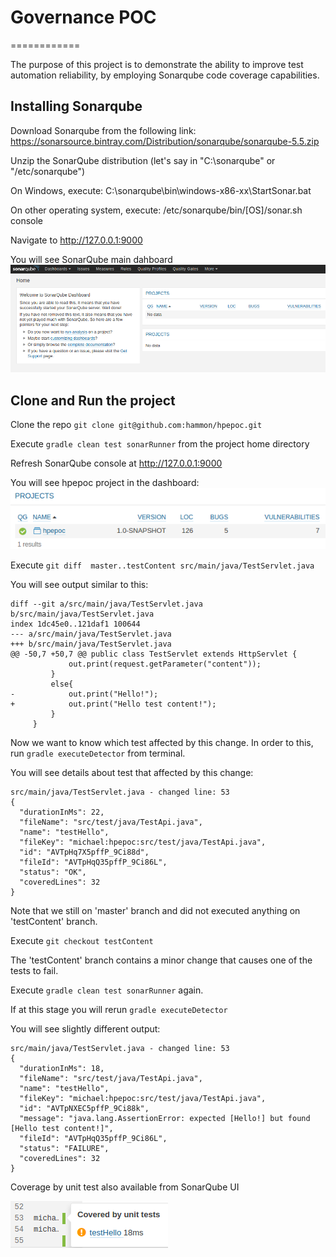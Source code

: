 # Governance POC
============

The purpose of this project is to demonstrate the ability to improve test automation reliability,
by employing Sonarqube code coverage capabilities.


Installing Sonarqube
--------------------

Download Sonarqube from the following link:
https://sonarsource.bintray.com/Distribution/sonarqube/sonarqube-5.5.zip

Unzip the SonarQube distribution (let's say in "C:\sonarqube" or "/etc/sonarqube")

On Windows, execute:
C:\sonarqube\bin\windows-x86-xx\StartSonar.bat

On other operating system, execute:
/etc/sonarqube/bin/[OS]/sonar.sh console

Navigate to <http://127.0.0.1:9000>

You will see SonarQube main dahboard
![SonarQube cosole](sq-empty.png)

Clone and Run the project
------------------------------

Clone the repo ```git clone git@github.com:hammon/hpepoc.git```

Execute ```gradle clean test sonarRunner``` from the project home directory

Refresh SonarQube console at <http://127.0.0.1:9000>

You will see hpepoc project in the dashboard:
![SonarQube projects](sq-projects.png)

Execute ```git diff  master..testContent src/main/java/TestServlet.java```

You will see output similar to this:

```
diff --git a/src/main/java/TestServlet.java b/src/main/java/TestServlet.java
index 1dc45e0..121daf1 100644
--- a/src/main/java/TestServlet.java
+++ b/src/main/java/TestServlet.java
@@ -50,7 +50,7 @@ public class TestServlet extends HttpServlet {
             out.print(request.getParameter("content"));
         }
         else{
-            out.print("Hello!");
+            out.print("Hello test content!");
         }
     }
```
Now we want to know which test affected by this change.
In order to this, run ```gradle executeDetector``` from terminal.

You will see details about test that affected by this change:
```
src/main/java/TestServlet.java - changed line: 53
{
  "durationInMs": 22,
  "fileName": "src/test/java/TestApi.java",
  "name": "testHello",
  "fileKey": "michael:hpepoc:src/test/java/TestApi.java",
  "id": "AVTpHq7X5pffP_9Ci88d",
  "fileId": "AVTpHqQ35pffP_9Ci86L",
  "status": "OK",
  "coveredLines": 32
}
```

Note that we still on 'master' branch and did not executed anything on 'testContent' branch.

Execute ```git checkout testContent```

The 'testContent' branch contains a minor change that causes one of the tests to fail.

Execute ```gradle clean test sonarRunner``` again.

If at this stage you will rerun ```gradle executeDetector``` 

You will see slightly different output:
```
src/main/java/TestServlet.java - changed line: 53
{
  "durationInMs": 18,
  "fileName": "src/test/java/TestApi.java",
  "name": "testHello",
  "fileKey": "michael:hpepoc:src/test/java/TestApi.java",
  "id": "AVTpNXEC5pffP_9Ci88k",
  "message": "java.lang.AssertionError: expected [Hello!] but found [Hello test content!]",
  "fileId": "AVTpHqQ35pffP_9Ci86L",
  "status": "FAILURE",
  "coveredLines": 32
}
```

Coverage by unit test also available from SonarQube UI

![SonarQube test coverage](sq-test-coverage.png)






